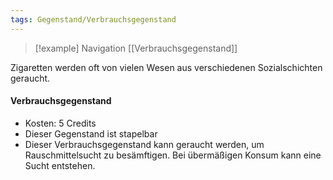 ```yaml
---
tags: Gegenstand/Verbrauchsgegenstand
---
```

> [!example] Navigation 
>  [[Verbrauchsgegenstand]]

Zigaretten werden oft von vielen Wesen aus verschiedenen Sozialschichten geraucht.

#### Verbrauchsgegenstand
- Kosten: 5 Credits
- Dieser Gegenstand ist stapelbar
- Dieser Verbrauchsgegenstand kann geraucht werden, um Rauschmittelsucht zu besämftigen. Bei übermäßigen Konsum kann eine Sucht entstehen.